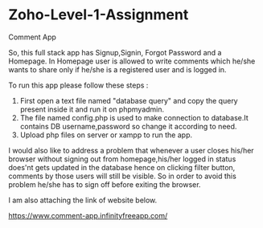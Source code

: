 
# Zoho-Level-1-Assignment

Comment App

So, this full stack app has Signup,Signin, Forgot Password and a Homepage.
In Homepage user is allowed to write comments which he/she wants to share only if he/she is a registered user and is logged in.



To run this app please follow these steps :

1. First open a text file named "database query" and copy the query present inside it and run it on phpmyadmin.
2. The file named config.php is used to make connection to database.It contains DB username,password so change it according to need.
3. Upload php files on server or xampp to run the app.



I would also like to address a problem that whenever a user closes his/her browser without signing out from homepage,his/her logged in status does'nt gets updated in the database hence on clicking filter button, comments by those users will still be visible. So in order to avoid this problem he/she has to sign off before exiting the browser.


I am also attaching the link of website below.


https://www.comment-app.infinityfreeapp.com/
